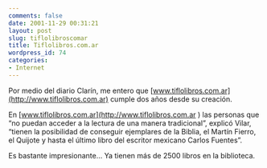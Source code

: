 ```yaml
---
comments: false
date: 2001-11-29 00:31:21
layout: post
slug: tiflolibroscomar
title: Tiflolibros.com.ar
wordpress_id: 74
categories:
- Internet
---
```


Por medio del diario Clarín, me entero que [www.tiflolibros.com.ar](http://www.tiflolibros.com.ar) cumple dos años desde su creación.





En [www.tiflolibros.com.ar](http://www.tiflolibros.com.ar ) las personas que “no puedan acceder a la lectura de una manera tradicional”, explicó Vilar, “tienen la posibilidad de conseguir ejemplares de la Biblia, el Martín Fierro, el Quijote y hasta el último libro del escritor mexicano Carlos Fuentes”.





Es bastante impresionante… Ya tienen más de 2500 libros en la biblioteca.




 
